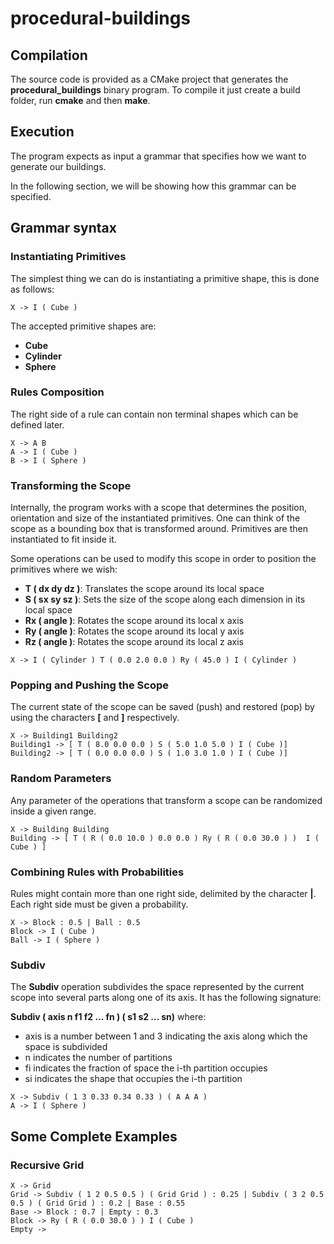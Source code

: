 # procedural-buildings

## Compilation

The source code is provided as a CMake project that generates the **procedural_buildings** binary program.
To compile it just create a build folder, run **cmake** and then **make**.


## Execution

The program expects as input a grammar that specifies how we want to generate our buildings.

In the following section, we will be showing how this grammar can be specified.


## Grammar syntax

### Instantiating Primitives

The simplest thing we can do is instantiating a primitive shape, this is done as follows:

```
X -> I ( Cube )
```

The accepted primitive shapes are:
* **Cube**
* **Cylinder**
* **Sphere**


### Rules Composition

The right side of a rule can contain non terminal shapes which can be defined later.

```
X -> A B
A -> I ( Cube )
B -> I ( Sphere )
```


### Transforming the Scope

Internally, the program works with a scope that determines the position, orientation and size of the instantiated primitives.
One can think of the scope as a bounding box that is transformed around.
Primitives are then instantiated to fit inside it.


Some operations can be used to modify this scope in order to position the primitives where we wish:

* **T ( dx dy dz )**: Translates the scope around its local space
* **S ( sx sy sz )**: Sets the size of the scope along each dimension in its local space
* **Rx ( angle )**: Rotates the scope around its local x axis
* **Ry ( angle )**: Rotates the scope around its local y axis
* **Rz ( angle )**: Rotates the scope around its local z axis

```
X -> I ( Cylinder ) T ( 0.0 2.0 0.0 ) Ry ( 45.0 ) I ( Cylinder )
```


### Popping and Pushing the Scope

The current state of the scope can be saved (push) and restored (pop) by using the characters **[** and **]** respectively.

```
X -> Building1 Building2
Building1 -> [ T ( 8.0 0.0 0.0 ) S ( 5.0 1.0 5.0 ) I ( Cube )]
Building2 -> [ T ( 0.0 0.0 0.0 ) S ( 1.0 3.0 1.0 ) I ( Cube )]
```


### Random Parameters

Any parameter of the operations that transform a scope can be randomized inside a given range.

```
X -> Building Building
Building -> [ T ( R ( 0.0 10.0 ) 0.0 0.0 ) Ry ( R ( 0.0 30.0 ) )  I ( Cube ) ]
```


### Combining Rules with Probabilities

Rules might contain more than one right side, delimited by the character **|**.
Each right side must be given a probability.

```
X -> Block : 0.5 | Ball : 0.5
Block -> I ( Cube )
Ball -> I ( Sphere )
```


### Subdiv

The **Subdiv** operation subdivides the space represented by the current scope into several parts along one of its axis.
It has the following signature:

**Subdiv ( axis n f1 f2 ... fn ) ( s1 s2 ... sn)** where:
* axis is a number between 1 and 3 indicating the axis along which the space is subdivided
* n indicates the number of partitions
* fi indicates the fraction of space the i-th partition occupies
* si indicates the shape that occupies the i-th partition

```
X -> Subdiv ( 1 3 0.33 0.34 0.33 ) ( A A A )
A -> I ( Sphere )
```

## Some Complete Examples

### Recursive Grid

```
X -> Grid
Grid -> Subdiv ( 1 2 0.5 0.5 ) ( Grid Grid ) : 0.25 | Subdiv ( 3 2 0.5 0.5 ) ( Grid Grid ) : 0.2 | Base : 0.55
Base -> Block : 0.7 | Empty : 0.3
Block -> Ry ( R ( 0.0 30.0 ) ) I ( Cube )
Empty ->
```